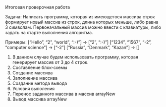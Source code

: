 Итоговая проверочная работа

Задача: Написать программу, которая из имеющегося массива строк формирует новый массив из строк, длина которых меньше, либо равна 3 символам. Первоначальный массив можно ввести с клавиатуры, либо задать на старте выполнения алгоритма.

Примеры:
[“Hello”, “2”, “world”, “:-)”] → [“2”, “:-)”]
[“1234”, “1567”, “-2”, “computer science”] → [“-2”]
[“Russia”, “Denmark”, “Kazan”] → []

1. В данном случае будем использовать программу, которая генерирует массив от 3 до 4 строк.
2. Составление блок-схемы
3. Создание массива
4. Заполнение массива
5. Создание метода вывода
6. Условия выполения
7. Перенос заданного массива в массив arrayNew
8. Вывод массива arrayNew
